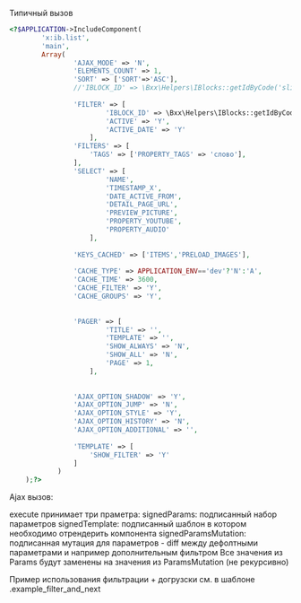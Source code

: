 Типичный вызов

```php
<?$APPLICATION->IncludeComponent(
        'x:ib.list',
        'main',
        Array(
                'AJAX_MODE' => 'N',
                'ELEMENTS_COUNT' => 1,
                'SORT' => ['SORT'=>'ASC'],
                //'IBLOCK_ID' => \Bxx\Helpers\IBlocks::getIdByCode('slider'),
                
                'FILTER' => [
                        'IBLOCK_ID' => \Bxx\Helpers\IBlocks::getIdByCode('slider'),
                        'ACTIVE' => 'Y',
                        'ACTIVE_DATE' => 'Y'
                    ],
                'FILTERS' => [
                    'TAGS' => ['PROPERTY_TAGS' => 'слово'],
                ],
                'SELECT' => [
                        'NAME',
                        'TIMESTAMP_X',
                        'DATE_ACTIVE_FROM',
                        'DETAIL_PAGE_URL',
                        'PREVIEW_PICTURE',
                        'PROPERTY_YOUTUBE',
                        'PROPERTY_AUDIO'
                    ],
                    
                'KEYS_CACHED' => ['ITEMS','PRELOAD_IMAGES'],
                
                'CACHE_TYPE' => APPLICATION_ENV=='dev'?'N':'A',
                'CACHE_TIME' => 3600,
                'CACHE_FILTER' => 'Y',
                'CACHE_GROUPS' => 'Y',
                
                
                'PAGER' => [
                        'TITLE' => '',
                        'TEMPLATE' => '',
                        'SHOW_ALWAYS' => 'N',
                        'SHOW_ALL' => 'N',
                        'PAGE' => 1,
                    ],
                
                
                'AJAX_OPTION_SHADOW' => 'Y',
                'AJAX_OPTION_JUMP' => 'N',
                'AJAX_OPTION_STYLE' => 'Y',
                'AJAX_OPTION_HISTORY' => 'N',
                'AJAX_OPTION_ADDITIONAL' => '',
                
                'TEMPLATE' => [
                    'SHOW_FILTER' => 'Y'
                ]
            )
    );?>
```


Ajax вызов:

execute принимает три праметра:
signedParams: подписанный набор параметров
signedTemplate: подписанный шаблон в котором необходимо отрендерить компонента
signedParamsMutation: подписанная мутация для параметров - diff между дефолтными параметрами и например дополнительным фильтром
Все значения из Params будут заменены на значения из ParamsMutation (не рекурсивно)

Пример использования фильтрации + догрузски см. в шаблоне .example_filter_and_next